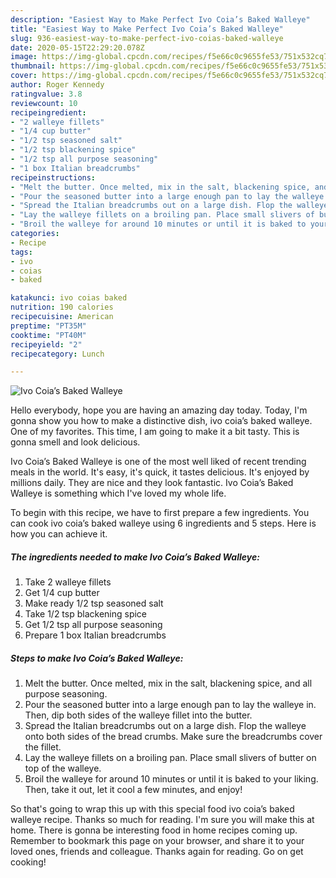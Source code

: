 ```yaml
---
description: "Easiest Way to Make Perfect Ivo Coia’s Baked Walleye"
title: "Easiest Way to Make Perfect Ivo Coia’s Baked Walleye"
slug: 936-easiest-way-to-make-perfect-ivo-coias-baked-walleye
date: 2020-05-15T22:29:20.078Z
image: https://img-global.cpcdn.com/recipes/f5e66c0c9655fe53/751x532cq70/ivo-coias-baked-walleye-recipe-main-photo.jpg
thumbnail: https://img-global.cpcdn.com/recipes/f5e66c0c9655fe53/751x532cq70/ivo-coias-baked-walleye-recipe-main-photo.jpg
cover: https://img-global.cpcdn.com/recipes/f5e66c0c9655fe53/751x532cq70/ivo-coias-baked-walleye-recipe-main-photo.jpg
author: Roger Kennedy
ratingvalue: 3.8
reviewcount: 10
recipeingredient:
- "2 walleye fillets"
- "1/4 cup butter"
- "1/2 tsp seasoned salt"
- "1/2 tsp blackening spice"
- "1/2 tsp all purpose seasoning"
- "1 box Italian breadcrumbs"
recipeinstructions:
- "Melt the butter. Once melted, mix in the salt, blackening spice, and all purpose seasoning."
- "Pour the seasoned butter into a large enough pan to lay the walleye in. Then, dip both sides of the walleye fillet into the butter."
- "Spread the Italian breadcrumbs out on a large dish. Flop the walleye onto both sides of the bread crumbs. Make sure the breadcrumbs cover the fillet."
- "Lay the walleye fillets on a broiling pan. Place small slivers of butter on top of the walleye."
- "Broil the walleye for around 10 minutes or until it is baked to your liking. Then, take it out, let it cool a few minutes, and enjoy!"
categories:
- Recipe
tags:
- ivo
- coias
- baked

katakunci: ivo coias baked 
nutrition: 190 calories
recipecuisine: American
preptime: "PT35M"
cooktime: "PT40M"
recipeyield: "2"
recipecategory: Lunch

---
```



![Ivo Coia’s Baked Walleye](https://img-global.cpcdn.com/recipes/f5e66c0c9655fe53/751x532cq70/ivo-coias-baked-walleye-recipe-main-photo.jpg)

Hello everybody, hope you are having an amazing day today. Today, I'm gonna show you how to make a distinctive dish, ivo coia’s baked walleye. One of my favorites. This time, I am going to make it a bit tasty. This is gonna smell and look delicious.



Ivo Coia’s Baked Walleye is one of the most well liked of recent trending meals in the world. It's easy, it's quick, it tastes delicious. It's enjoyed by millions daily. They are nice and they look fantastic. Ivo Coia’s Baked Walleye is something which I've loved my whole life.


To begin with this recipe, we have to first prepare a few ingredients. You can cook ivo coia’s baked walleye using 6 ingredients and 5 steps. Here is how you can achieve it.

<!--inarticleads1-->

##### The ingredients needed to make Ivo Coia’s Baked Walleye:

1. Take 2 walleye fillets
1. Get 1/4 cup butter
1. Make ready 1/2 tsp seasoned salt
1. Take 1/2 tsp blackening spice
1. Get 1/2 tsp all purpose seasoning
1. Prepare 1 box Italian breadcrumbs




<!--inarticleads2-->

##### Steps to make Ivo Coia’s Baked Walleye:

1. Melt the butter. Once melted, mix in the salt, blackening spice, and all purpose seasoning.
1. Pour the seasoned butter into a large enough pan to lay the walleye in. Then, dip both sides of the walleye fillet into the butter.
1. Spread the Italian breadcrumbs out on a large dish. Flop the walleye onto both sides of the bread crumbs. Make sure the breadcrumbs cover the fillet.
1. Lay the walleye fillets on a broiling pan. Place small slivers of butter on top of the walleye.
1. Broil the walleye for around 10 minutes or until it is baked to your liking. Then, take it out, let it cool a few minutes, and enjoy!




So that's going to wrap this up with this special food ivo coia’s baked walleye recipe. Thanks so much for reading. I'm sure you will make this at home. There is gonna be interesting food in home recipes coming up. Remember to bookmark this page on your browser, and share it to your loved ones, friends and colleague. Thanks again for reading. Go on get cooking!
